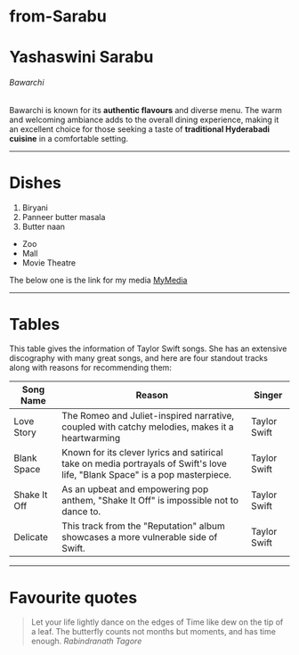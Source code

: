 # from-Sarabu
# Yashaswini Sarabu
###### Bawarchi 

Bawarchi is known for its **authentic flavours** and diverse menu. The warm and welcoming ambiance adds to the overall dining experience, making it an excellent choice for those seeking a taste of **traditional Hyderabadi cuisine** in a comfortable setting.

************
# Dishes
1. Biryani 
2. Panneer butter masala
3. Butter naan

* Zoo
* Mall
* Movie Theatre

The below one is the link for my media
[MyMedia](MyMedia.md) 

**********************
# Tables

This table gives the information of Taylor Swift songs. She has an extensive discography with many great songs, and here are four standout tracks along with reasons for recommending them:

| Song Name |                         Reason                       |   Singer    |
|-----------|------------------------------------------------------|-------------|
|Love Story |The Romeo and Juliet-inspired narrative, coupled with catchy melodies, makes it a     heartwarming| Taylor Swift|
|Blank Space|Known for its clever lyrics and satirical take on media portrayals of Swift's love life, "Blank Space" is a pop masterpiece.| Taylor Swift|
|Shake It Off|As an upbeat and empowering pop anthem, "Shake It Off" is impossible not to dance to.|Taylor Swift|
|Delicate|This track from the "Reputation" album showcases a more vulnerable side of Swift.|Taylor Swift|


************************
# Favourite quotes

> Let your life lightly dance on the edges of Time like dew on the tip of a leaf.
> The butterfly counts not months but moments, and has time enough.
*Rabindranath Tagore*
